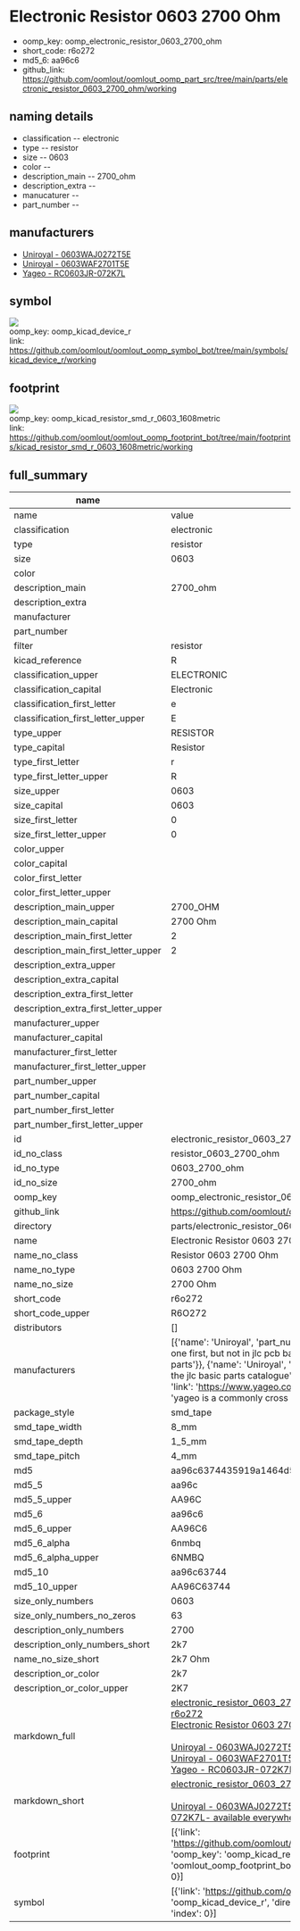 # Electronic Resistor 0603 2700 Ohm

  
* oomp_key: oomp_electronic_resistor_0603_2700_ohm 
* short_code: r6o272
* md5_6: aa96c6  
* github_link: https://github.com/oomlout/oomlout_oomp_part_src/tree/main/parts/electronic_resistor_0603_2700_ohm/working  
## naming details
* classification -- electronic
* type -- resistor
* size -- 0603
* color -- 
* description_main -- 2700_ohm
* description_extra -- 
* manucaturer -- 
* part_number -- 


## manufacturers
* [Uniroyal - 0603WAJ0272T5E]()  
* [Uniroyal - 0603WAF2701T5E]()  
* [Yageo - RC0603JR-072K7L](https://www.yageo.com/en/Chart/Download/pdf/RC0603JR-072K7L)  

## symbol

![](symbol/{index}/working/working_600.png)  
oomp_key: oomp_kicad_device_r  
link: https://github.com/oomlout/oomlout_oomp_symbol_bot/tree/main/symbols/kicad_device_r/working  

## footprint

![](footprint/{index}/working/working_600.png)  
oomp_key: oomp_kicad_resistor_smd_r_0603_1608metric  
link: https://github.com/oomlout/oomlout_oomp_footprint_bot/tree/main/footprints/kicad_resistor_smd_r_0603_1608metric/working  

## full_summary
| name | value | 
| --- | --- | 
| name | value | 
| classification | electronic | 
| type | resistor | 
| size | 0603 | 
| color |  | 
| description_main | 2700_ohm | 
| description_extra |  | 
| manufacturer |  | 
| part_number |  | 
| filter | resistor | 
| kicad_reference | R | 
| classification_upper | ELECTRONIC | 
| classification_capital | Electronic | 
| classification_first_letter | e | 
| classification_first_letter_upper | E | 
| type_upper | RESISTOR | 
| type_capital | Resistor | 
| type_first_letter | r | 
| type_first_letter_upper | R | 
| size_upper | 0603 | 
| size_capital | 0603 | 
| size_first_letter | 0 | 
| size_first_letter_upper | 0 | 
| color_upper |  | 
| color_capital |  | 
| color_first_letter |  | 
| color_first_letter_upper |  | 
| description_main_upper | 2700_OHM | 
| description_main_capital | 2700 Ohm | 
| description_main_first_letter | 2 | 
| description_main_first_letter_upper | 2 | 
| description_extra_upper |  | 
| description_extra_capital |  | 
| description_extra_first_letter |  | 
| description_extra_first_letter_upper |  | 
| manufacturer_upper |  | 
| manufacturer_capital |  | 
| manufacturer_first_letter |  | 
| manufacturer_first_letter_upper |  | 
| part_number_upper |  | 
| part_number_capital |  | 
| part_number_first_letter |  | 
| part_number_first_letter_upper |  | 
| id | electronic_resistor_0603_2700_ohm | 
| id_no_class | resistor_0603_2700_ohm | 
| id_no_type | 0603_2700_ohm | 
| id_no_size | 2700_ohm | 
| oomp_key | oomp_electronic_resistor_0603_2700_ohm | 
| github_link | https://github.com/oomlout/oomlout_oomp_part_src/tree/main/parts/electronic_resistor_0603_2700_ohm/working | 
| directory | parts/electronic_resistor_0603_2700_ohm | 
| name | Electronic Resistor 0603 2700 Ohm | 
| name_no_class | Resistor 0603 2700 Ohm | 
| name_no_type | 0603 2700 Ohm | 
| name_no_size | 2700 Ohm | 
| short_code | r6o272 | 
| short_code_upper | R6O272 | 
| distributors | [] | 
| manufacturers | [{'name': 'Uniroyal', 'part_number': '0603WAJ0272T5E', 'link': '', 'id': 'manufacturer_uniroyal', 'note': {'reason': 'did this one first, but not in jlc pcb basic parts and 1 percent are and they are the same price', 'reason_short': 'not in jlc basic parts'}}, {'name': 'Uniroyal', 'part_number': '0603WAF2701T5E', 'link': '', 'id': 'manufacturer_uniroyal', 'note': {'reason': 'in the jlc basic parts catalogue', 'reason_short': 'jlc basic part'}}, {'name': 'Yageo', 'part_number': 'RC0603JR-072K7L', 'link': 'https://www.yageo.com/en/Chart/Download/pdf/RC0603JR-072K7L', 'id': 'manufacturer_yageo', 'note': {'reason': 'yageo is a commonly cross referenced part number', 'reason_short': 'available everywhere'}}] | 
| package_style | smd_tape | 
| smd_tape_width | 8_mm | 
| smd_tape_depth | 1_5_mm | 
| smd_tape_pitch | 4_mm | 
| md5 | aa96c6374435919a1464d5820cc94c70 | 
| md5_5 | aa96c | 
| md5_5_upper | AA96C | 
| md5_6 | aa96c6 | 
| md5_6_upper | AA96C6 | 
| md5_6_alpha | 6nmbq | 
| md5_6_alpha_upper | 6NMBQ | 
| md5_10 | aa96c63744 | 
| md5_10_upper | AA96C63744 | 
| size_only_numbers | 0603 | 
| size_only_numbers_no_zeros | 63 | 
| description_only_numbers | 2700 | 
| description_only_numbers_short | 2k7 | 
| name_no_size_short | 2k7 Ohm | 
| description_or_color | 2k7 | 
| description_or_color_upper | 2K7 | 
| markdown_full | [electronic_resistor_0603_2700_ohm](https://github.com/oomlout/oomlout_oomp_part_src/tree/main/parts/electronic_resistor_0603_2700_ohm/working)<br>[r6o272](https://github.com/oomlout/oomlout_oomp_part_src/tree/main/parts/electronic_resistor_0603_2700_ohm/working)<br>[Electronic Resistor 0603 2700 Ohm](https://github.com/oomlout/oomlout_oomp_part_src/tree/main/parts/electronic_resistor_0603_2700_ohm/working)<br><br>[Uniroyal - 0603WAJ0272T5E- not in jlc basic parts]() [(L)  ](https://www.lcsc.com/search?q=0603WAJ0272T5E)[(D)  ](https://www.digikey.com/en/products?keywords=0603WAJ0272T5E)[(M)  ](https://www.mouser.com/Search/Refine?Keyword=0603WAJ0272T5E)[(N)  ](https://www.newark.com/search?st=0603WAJ0272T5E)[(SZ)  ](https://so.szlcsc.com/global.html?k=0603WAJ0272T5E)<br>[Uniroyal - 0603WAF2701T5E- jlc basic part]() [(L)  ](https://www.lcsc.com/search?q=0603WAF2701T5E)[(D)  ](https://www.digikey.com/en/products?keywords=0603WAF2701T5E)[(M)  ](https://www.mouser.com/Search/Refine?Keyword=0603WAF2701T5E)[(N)  ](https://www.newark.com/search?st=0603WAF2701T5E)[(SZ)  ](https://so.szlcsc.com/global.html?k=0603WAF2701T5E)<br>[Yageo - RC0603JR-072K7L- available everywhere](https://www.yageo.com/en/Chart/Download/pdf/RC0603JR-072K7L) [(L)  ](https://www.lcsc.com/search?q=RC0603JR-072K7L)[(D)  ](https://www.digikey.com/en/products?keywords=RC0603JR-072K7L)[(M)  ](https://www.mouser.com/Search/Refine?Keyword=RC0603JR-072K7L)[(N)  ](https://www.newark.com/search?st=RC0603JR-072K7L)[(SZ)  ](https://so.szlcsc.com/global.html?k=RC0603JR-072K7L)<br> | 
| markdown_short | [electronic_resistor_0603_2700_ohm](https://github.com/oomlout/oomlout_oomp_part_src/tree/main/parts/electronic_resistor_0603_2700_ohm/working)<br><br>[Uniroyal - 0603WAJ0272T5E- not in jlc basic parts]()[Uniroyal - 0603WAF2701T5E- jlc basic part]()[Yageo - RC0603JR-072K7L- available everywhere](https://www.yageo.com/en/Chart/Download/pdf/RC0603JR-072K7L) | 
| footprint | [{'link': 'https://github.com/oomlout/oomlout_oomp_footprint_bot/tree/main/foootprntss/kicad_resistor_smd_r_0603_1608metric', 'oomp_key': 'oomp_kicad_resistor_smd_r_0603_1608metric', 'directory': 'oomlout_oomp_footprint_bot/footprints/kicad_resistor_smd_r_0603_1608metric//working/working.kicad_mod', 'index': 0}] | 
| symbol | [{'link': 'https://github.com/oomlout/oomlout_oomp_symbol_bot/tree/main/symbols/kicad_device_r', 'oomp_key': 'oomp_kicad_device_r', 'directory': 'oomlout_oomp_symbol_bot/symbols/kicad_device_r//working/working.kicad_sym', 'index': 0}] | 
